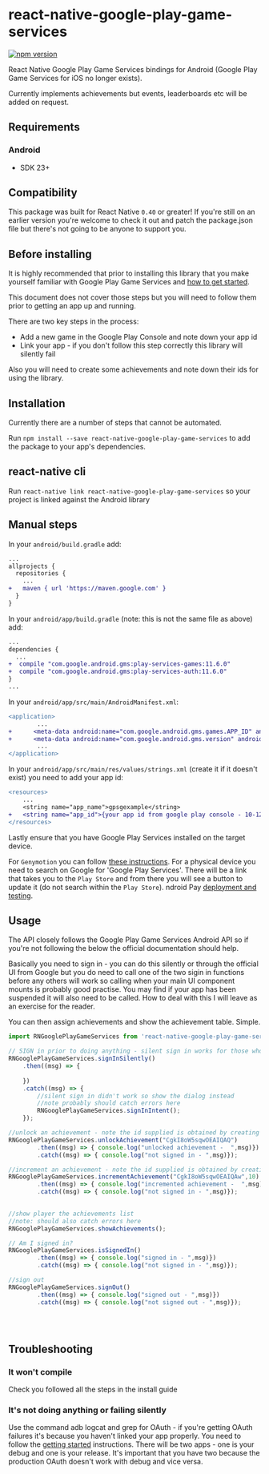 # react-native-google-play-game-services

[![npm version](https://img.shields.io/npm/v/react-native-google-play-game-services.svg?style=flat-square)](https://www.npmjs.com/package/react-native-google-play-game-services)

React Native Google Play Game Services bindings for Android (Google Play Game Services for iOS no longer exists).

Currently implements achievements but events, leaderboards etc will be added on request.

## Requirements

### Android

* SDK 23+

## Compatibility

This package was built for React Native `0.40` or greater! If you're still on an earlier version you're welcome to check it out and patch the package.json file but there's not going to be anyone to support you.

## Before installing

It is highly recommended that prior to installing this library that you make yourself familiar with Google Play Game Services and [how to get started](https://developers.google.com/games/services/android/quickstart). 

This document does not cover those steps but you will need to follow them prior to getting an app up and running.

There are two key steps in the process:
- Add a new game in the Google Play Console and note down your app id
- Link your app - if you don't follow this step correctly this library will silently fail

Also you will need to create some achievements and note down their ids for using the library.

## Installation

Currently there are a number of steps that cannot be automated.

Run `npm install --save react-native-google-play-game-services` to add the package to your app's dependencies.

## react-native cli

Run `react-native link react-native-google-play-game-services` so your project is linked against the Android library

## Manual steps

In your `android/build.gradle` add:

```diff
...
allprojects {
  repositories {
    ...
+   maven { url 'https://maven.google.com' }
  }
}
```

In your `android/app/build.gradle` (note: this is not the same file as above) add:

```diff
...
dependencies {
  ...
+  compile "com.google.android.gms:play-services-games:11.6.0"
+  compile "com.google.android.gms:play-services-auth:11.6.0"
}
...
```

In your `android/app/src/main/AndroidManifest.xml`:

```diff
<application>
        ...
+      <meta-data android:name="com.google.android.gms.games.APP_ID" android:value="@string/app_id" />
+      <meta-data android:name="com.google.android.gms.version" android:value="@integer/google_play_services_version"/>
        ...
</application>
```

In your `android/app/src/main/res/values/strings.xml` (create it if it doesn't exist) you need to add your app id:

```diff
<resources>
    ...
    <string name="app_name">gpsgexample</string>
+   <string name="app_id">{your app id from google play console - 10-12 digit number}</string>
</resources>
```


Lastly ensure that you have Google Play Services installed on the target device.

For `Genymotion` you can follow [these instructions](http://stackoverflow.com/questions/20121883/how-to-install-google-play-services-in-a-genymotion-vm-with-no-drag-and-drop-su/20137324#20137324).
For a physical device you need to search on Google for 'Google Play Services'. There will be a link that takes you to the `Play Store` and from there you will see a button to update it (do not search within the `Play Store`).
ndroid Pay [deployment and testing](https://developers.google.com/android-pay/deployment).

## Usage

The API closely follows the Google Play Game Services Android API so if you're not following the below the official documentation should help.

Basically you need to sign in - you can do this silently or through the official UI from Google but you do need to call one of the two sigin in functions before any others will work so calling when your main UI component mounts is probably good practise. You may find if your app has been suspended it will also need to be called. How to deal with this I will leave as an exercise for the reader.

You can then assign achievements and show the achievement table. Simple.

```javascript
import RNGooglePlayGameServices from 'react-native-google-play-game-services';

// SIGN in prior to doing anything - silent sign in works for those who are already logged into google play gaming services
RNGooglePlayGameServices.signInSilently()
	.then((msg) => {
		
	})
	.catch((msg) => {
		//silent sign in didn't work so show the dialog instead
		//note probably should catch errors here
		RNGooglePlayGameServices.signInIntent();
	});

//unlock an achievement - note the id supplied is obtained by creating a new achievement in the play console
RNGooglePlayGameServices.unlockAchievement("CgkI8oW5sqwOEAIQAQ")
        .then((msg) => { console.log("unlocked achievement -  ",msg)})
        .catch((msg) => { console.log("not signed in - ",msg)});

//increment an achievement - note the id supplied is obtained by creating a new achievement in the play console
RNGooglePlayGameServices.incrementAchievement("CgkI8oW5sqwOEAIQAw",10)
        .then((msg) => { console.log("incremented achievement -  ",msg)})
		.catch((msg) => { console.log("not signed in - ",msg)});
		

//show player the achievements list 
//note: should also catch errors here
RNGooglePlayGameServices.showAchievements();		

// Am I signed in?
RNGooglePlayGameServices.isSignedIn()
        .then((msg) => { console.log("signed in - ",msg)})
        .catch((msg) => { console.log("not signed in - ",msg)});

//sign out 
RNGooglePlayGameServices.signOut()
        .then((msg) => { console.log("signed out - ",msg)})
		.catch((msg) => { console.log("not signed out - ",msg)});
		

		
```


## Troubleshooting

### It won't compile

Check you followed all the steps in the install guide

### It's not doing anything or failing silently

Use the command adb logcat and grep for OAuth - if you're getting OAuth failures it's because you haven't linked your app properly. You need to follow the [getting started](https://developers.google.com/games/services/android/quickstart) instructions. There will be two apps - one is your debug and one is your release. It's important that you have two because the production OAuth doesn't work with debug and vice versa.


  
